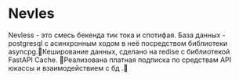 # Nevles
Nevless - это смесь бекенда тик тока и спотифая.
База данных - postgresql с асинхронным ходом в неё посредством библиотеки asyncpg.Кеширование данных, сделано на redise с библиотекой FastAPI Cache. Реализована платная подписка по средствам API юкассы и взаимодействием с бд .

